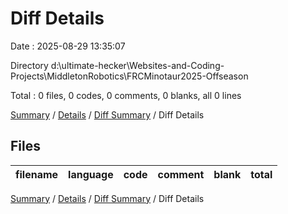 # Diff Details

Date : 2025-08-29 13:35:07

Directory d:\\ultimate-hecker\\Websites-and-Coding-Projects\\MiddletonRobotics\\FRCMinotaur2025-Offseason

Total : 0 files,  0 codes, 0 comments, 0 blanks, all 0 lines

[Summary](results.md) / [Details](details.md) / [Diff Summary](diff.md) / Diff Details

## Files
| filename | language | code | comment | blank | total |
| :--- | :--- | ---: | ---: | ---: | ---: |

[Summary](results.md) / [Details](details.md) / [Diff Summary](diff.md) / Diff Details